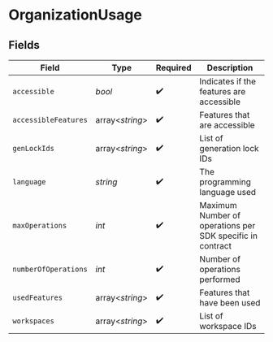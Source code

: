 # OrganizationUsage


## Fields

| Field                                                     | Type                                                      | Required                                                  | Description                                               |
| --------------------------------------------------------- | --------------------------------------------------------- | --------------------------------------------------------- | --------------------------------------------------------- |
| `accessible`                                              | *bool*                                                    | :heavy_check_mark:                                        | Indicates if the features are accessible                  |
| `accessibleFeatures`                                      | array<*string*>                                           | :heavy_check_mark:                                        | Features that are accessible                              |
| `genLockIds`                                              | array<*string*>                                           | :heavy_check_mark:                                        | List of generation lock IDs                               |
| `language`                                                | *string*                                                  | :heavy_check_mark:                                        | The programming language used                             |
| `maxOperations`                                           | *int*                                                     | :heavy_check_mark:                                        | Maximum Number of operations per SDK specific in contract |
| `numberOfOperations`                                      | *int*                                                     | :heavy_check_mark:                                        | Number of operations performed                            |
| `usedFeatures`                                            | array<*string*>                                           | :heavy_check_mark:                                        | Features that have been used                              |
| `workspaces`                                              | array<*string*>                                           | :heavy_check_mark:                                        | List of workspace IDs                                     |